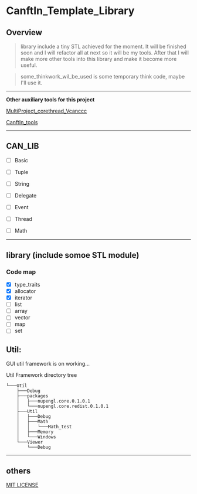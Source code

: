 # CanftIn_Template_Library

## Overview
> library include a tiny STL achieved for the moment. It will be finished soon and I will refactor all at next so it will be my tools. After that I will make more other tools into this library and make it become more useful.

> some_thinkwork_wil_be_used is some temporary think code, maybe I'll use it.
---

**Other auxiliary tools for this project**

[MultiProject_corethread_Vcanccc](https://github.com/CanftIn/MultiProject_corethread_Vcanccc)

[CanftIn_tools](https://github.com/CanftIn/CanftIn_tools)

---
## CAN_LIB

- [ ] Basic
- [ ] Tuple
- [ ] String
- [ ] Delegate
- [ ] Event
- [ ] Thread
- [ ] Math


---
## library (include somoe STL module)
### Code map

- [x] type_traits
- [x] allocator
- [x] iterator
- [ ] list
- [ ] array
- [ ] vector
- [ ] map
- [ ] set

## Util:

GUI util framework is on working...

Util Framework directory tree

```
└───Util
    ├───Debug
    ├───packages
    │   ├───nupengl.core.0.1.0.1
    │   └───nupengl.core.redist.0.1.0.1
    ├───Util
    │   ├───Debug
    │   ├───Math
    │   │   └───Math_test
    │   ├───Memory
    │   └───Windows
    └───Viewer
        └───Debug
```

---
## others

[MIT LICENSE](./LICENSE)